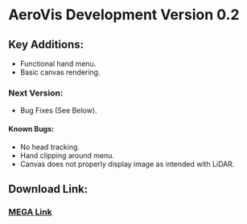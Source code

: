 # AeroVis Development Version 0.2
## Key Additions:
- Functional hand menu.
- Basic canvas rendering.
### Next Version:
- Bug Fixes (See Below).
#### Known Bugs:
- No head tracking.
- Hand clipping around menu.
- Canvas does not properly display image as intended with LiDAR.
## Download Link:
### [MEGA Link](https://mega.nz/file/L3BjhSgJ#dNIewyIdBBXToLkUiOtWbHM_SyFqHjgjCGl0V7t5hPI)
